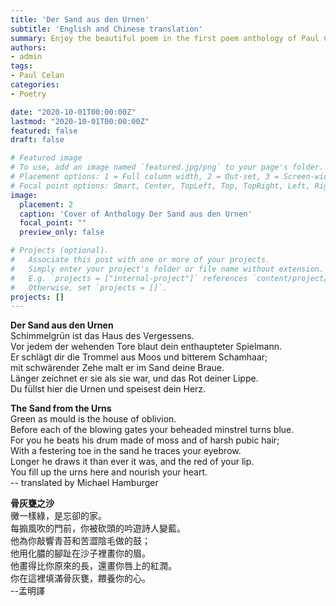```yaml
---
title: 'Der Sand aus den Urnen'
subtitle: 'English and Chinese translation'
summary: Enjoy the beautiful poem in the first poem anthology of Paul Celan
authors:
- admin
tags:
- Paul Celan
categories:
- Poetry

date: "2020-10-01T00:00:00Z"
lastmod: "2020-10-01T00:00:00Z"
featured: false
draft: false

# Featured image
# To use, add an image named `featured.jpg/png` to your page's folder.
# Placement options: 1 = Full column width, 2 = Out-set, 3 = Screen-width
# Focal point options: Smart, Center, TopLeft, Top, TopRight, Left, Right, BottomLeft, Bottom, BottomRight
image:
  placement: 2
  caption: 'Cover of Anthology Der Sand aus den Urnen'
  focal_point: ""
  preview_only: false

# Projects (optional).
#   Associate this post with one or more of your projects.
#   Simply enter your project's folder or file name without extension.
#   E.g. `projects = ["internal-project"]` references `content/project/deep-learning/index.md`.
#   Otherwise, set `projects = []`.
projects: []
---
```


**Der Sand aus den Urnen**                                                  
Schimmelgrün ist das Haus des Vergessens.                                
Vor jedem der wehenden Tore blaut dein enthaupteter Spielmann.              
Er schlägt dir die Trommel aus Moos und bitterem Schamhaar;  
mit schwärender Zehe malt er im Sand deine Braue.  
Länger zeichnet er sie als sie war, und das Rot deiner Lippe.  
Du füllst hier die Urnen und speisest dein Herz.  

**The Sand from the Urns**  
Green as mould is the house of oblivion.     
Before each of the blowing gates your beheaded minstrel turns blue.  
For you he beats his drum made of moss and of harsh pubic hair;   
With a festering toe in the sand he traces your eyebrow.   
Longer he draws it than ever it was, and the red of your lip.  
You fill up the urns here and nourish your heart.  
-- translated by Michael Hamburger  

**骨灰甕之沙**   
黴一樣綠，是忘卻的家。  
每搧風吹的門前，你被砍頭的吟遊詩人變藍。  
他為你敲響青苔和苦澀陰毛做的鼓；  
他用化膿的腳趾在沙子裡畫你的眉。  
他畫得比你原來的長，還畫你唇上的紅潤。  
你在這裡填滿骨灰甕，餵養你的心。  
--孟明譯  